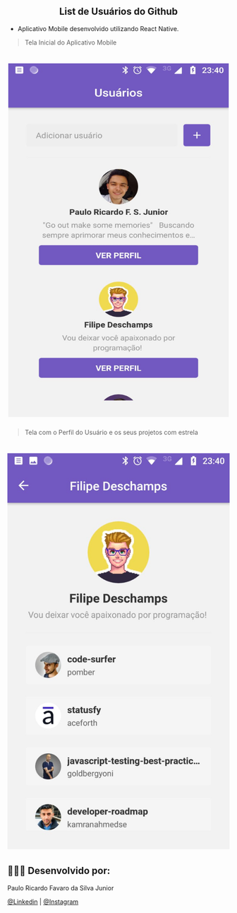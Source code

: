


<h2 align="center" > List de Usuários do Github </h2>

- Aplicativo Mobile desenvolvido utilizando React Native.




> Tela Inicial do Aplicativo Mobile
<h1 align="center">
    <img alt="HOME" src="img\appList.jpeg" width="500px" height="800px" />
</h1>


> Tela com o Perfil do Usuário e os seus projetos com estrela

<h1 align="center">
    <img alt="HOME" src="img\appList02.jpeg"  />
</h1>







## 👨🏼‍🚀 Desenvolvido por:

Paulo Ricardo Favaro da Silva Junior

 [@Linkedin](https://www.linkedin.com/in/paulo-ricardo-favaro-da-silva-junior-79092ab8/) | [@Instagram](https://www.instagram.com/prjr_dexter/)
